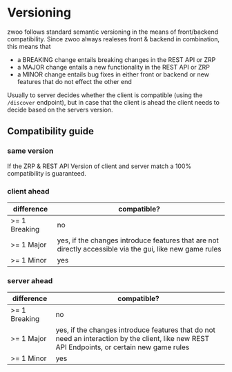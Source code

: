 # Versioning

zwoo follows standard semantic versioning in the means of front/backend compatibility. Since zwoo always realeses front & backend in combination, this means that
- a BREAKING change entails breaking changes in the REST API or ZRP
- a MAJOR change entails a new functionality in the REST API or ZRP
- a MINOR change entails bug fixes in either front or backend or new features that do not effect the other end

Usually to server decides whether the client is compatible (using the `/discover` endpoint), but in case that the client is ahead the client needs to decide based on the servers version.   

## Compatibility guide

### same version

If the ZRP & REST API Version of client and server match a 100% compatibility is guaranteed.

### client ahead

| difference    | compatible?                                                                                              |
| ------------- | -------------------------------------------------------------------------------------------------------- |
| >= 1 Breaking | no                                                                                                       |
| >= 1 Major    | yes, if the changes introduce features that are not directly accessible via the gui, like new game rules |
| >= 1 Minor    | yes                                                                                                      |

### server ahead

| difference    | compatible?                                                                                                                                  |
| ------------- | -------------------------------------------------------------------------------------------------------------------------------------------- |
| >= 1 Breaking | no                                                                                                                                           |
| >= 1 Major    | yes, if the changes introduce features that do not need an interaction by the client, like new REST API Endpoints, or certain new game rules |
| >= 1 Minor    | yes                                                                                                                                          |

